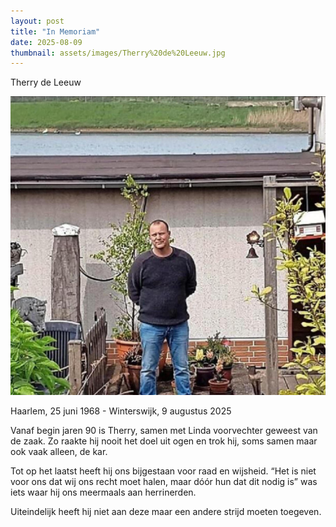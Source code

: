 ```yaml
---
layout: post
title: "In Memoriam"
date: 2025-08-09
thumbnail: assets/images/Therry%20de%20Leeuw.jpg
---
```


Therry de Leeuw

![Alt-tekst](https://github.com/Klikblitser/VBBSKW/blob/main/assets/images/Therry%20de%20Leeuw.jpg?raw=true)

Haarlem, 25 juni 1968 - Winterswijk, 9 augustus 2025

Vanaf begin jaren 90 is Therry, samen met Linda voorvechter geweest van de zaak. Zo raakte hij nooit het doel uit ogen en trok hij, soms samen maar ook vaak alleen, de kar.

Tot op het laatst heeft hij ons bijgestaan voor raad en wijsheid. “Het is niet voor ons dat wij ons recht moet halen, maar dóór hun dat dit nodig is” was iets waar hij ons meermaals aan herrinerden.

Uiteindelijk heeft hij niet aan deze maar een andere strijd moeten toegeven.
